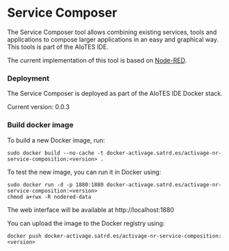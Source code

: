 # Service Composer
The Service Composer tool allows combining existing services, tools and applications to compose larger applications in an easy and graphical way. This tools is part of the AIoTES IDE.


The current implementation of this tool is based on [Node-RED](https://nodered.org/).



### Deployment

The Service Composer is deployed as part of the AIoTES IDE Docker stack.

Current version: 0.0.3



### Build docker image

To build a new Docker image, run:

`sudo docker build --no-cache -t docker-activage.satrd.es/activage-nr-service-composition:<version> .`


To test the new image, you can run it in Docker using:
```
sudo docker run -d -p 1880:1880 docker-activage.satrd.es/activage-nr-service-composition:<version>
chmod a+rwx -R nodered-data
```

The web interface will be available at http://localhost:1880


You can upload the image to the Docker registry using:

`docker push docker-activage.satrd.es/activage-nr-service-composition:<version>`

